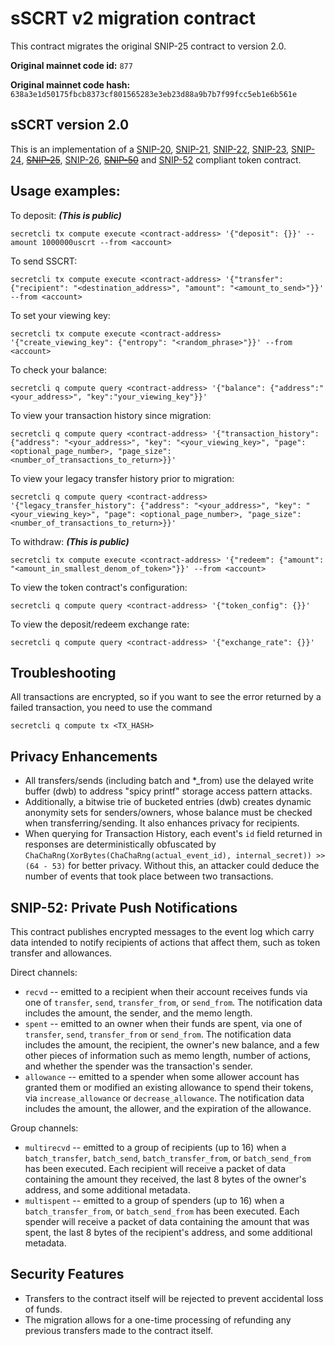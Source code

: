 # sSCRT v2 migration contract

This contract migrates the original SNIP-25 contract to version 2.0.

**Original mainnet code id:** `877`

**Original mainnet code hash:** `638a3e1d50175fbcb8373cf801565283e3eb23d88a9b7b7f99fcc5eb1e6b561e`

## sSCRT version 2.0

This is an implementation of a [SNIP-20](https://github.com/SecretFoundation/SNIPs/blob/master/SNIP-20.md), [SNIP-21](https://github.com/SecretFoundation/SNIPs/blob/master/SNIP-21.md), [SNIP-22](https://github.com/SecretFoundation/SNIPs/blob/master/SNIP-22.md), [SNIP-23](https://github.com/SecretFoundation/SNIPs/blob/master/SNIP-23.md), [SNIP-24](https://github.com/SecretFoundation/SNIPs/blob/master/SNIP-24.md), [~~SNIP-25~~](https://github.com/SecretFoundation/SNIPs/blob/master/SNIP-25.md), [SNIP-26](https://github.com/SecretFoundation/SNIPs/blob/master/SNIP-26.md), [~~SNIP-50~~](https://github.com/SecretFoundation/SNIPs/blob/master/SNIP-50.md) and [SNIP-52](https://github.com/SecretFoundation/SNIPs/blob/master/SNIP-52.md) compliant token contract.

## Usage examples:

To deposit: ***(This is public)***

```secretcli tx compute execute <contract-address> '{"deposit": {}}' --amount 1000000uscrt --from <account>``` 

To send SSCRT:

```secretcli tx compute execute <contract-address> '{"transfer": {"recipient": "<destination_address>", "amount": "<amount_to_send>"}}' --from <account>```

To set your viewing key: 

```secretcli tx compute execute <contract-address> '{"create_viewing_key": {"entropy": "<random_phrase>"}}' --from <account>```

To check your balance:

```secretcli q compute query <contract-address> '{"balance": {"address":"<your_address>", "key":"your_viewing_key"}}'```

To view your transaction history since migration:

```secretcli q compute query <contract-address> '{"transaction_history": {"address": "<your_address>", "key": "<your_viewing_key>", "page": <optional_page_number>, "page_size": <number_of_transactions_to_return>}}'```

To view your legacy transfer history prior to migration:

```secretcli q compute query <contract-address> '{"legacy_transfer_history": {"address": "<your_address>", "key": "<your_viewing_key>", "page": <optional_page_number>, "page_size": <number_of_transactions_to_return>}}'```

To withdraw: ***(This is public)***

```secretcli tx compute execute <contract-address> '{"redeem": {"amount": "<amount_in_smallest_denom_of_token>"}}' --from <account>```

To view the token contract's configuration:

```secretcli q compute query <contract-address> '{"token_config": {}}'```

To view the deposit/redeem exchange rate:

```secretcli q compute query <contract-address> '{"exchange_rate": {}}'```


## Troubleshooting 

All transactions are encrypted, so if you want to see the error returned by a failed transaction, you need to use the command

`secretcli q compute tx <TX_HASH>`

## Privacy Enhancements

 - All transfers/sends (including batch and *_from) use the delayed write buffer (dwb) to address "spicy printf" storage access pattern attacks.
 - Additionally, a bitwise trie of bucketed entries (dwb) creates dynamic anonymity sets for senders/owners, whose balance must be checked when transferring/sending. It also enhances privacy for recipients.
 - When querying for Transaction History, each event's `id` field returned in responses are deterministically obfuscated by `ChaChaRng(XorBytes(ChaChaRng(actual_event_id), internal_secret)) >> (64 - 53)` for better privacy. Without this, an attacker could deduce the number of events that took place between two transactions.


## SNIP-52: Private Push Notifications

This contract publishes encrypted messages to the event log which carry data intended to notify recipients of actions that affect them, such as token transfer and allowances.

Direct channels:
 - `recvd` -- emitted to a recipient when their account receives funds via one of `transfer`, `send`, `transfer_from`, or `send_from`. The notification data includes the amount, the sender, and the memo length.
 - `spent` -- emitted to an owner when their funds are spent, via one of `transfer`, `send`, `transfer_from` or `send_from`. The notification data includes the amount, the recipient, the owner's new balance, and a few other pieces of information such as memo length, number of actions, and whether the spender was the transaction's sender.
 - `allowance` -- emitted to a spender when some allower account has granted them or modified an existing allowance to spend their tokens, via `increase_allowance` or `decrease_allowance`. The notification data includes the amount, the allower, and the expiration of the allowance.

Group channels:
 - `multirecvd` -- emitted to a group of recipients (up to 16) when a `batch_transfer`, `batch_send`, `batch_transfer_from`, or `batch_send_from` has been executed. Each recipient will receive a packet of data containing the amount they received, the last 8 bytes of the owner's address, and some additional metadata.
 - `multispent` -- emitted to a group of spenders (up to 16) when a `batch_transfer_from`, or `batch_send_from` has been executed. Each spender will receive a packet of data containing the amount that was spent, the last 8 bytes of the recipient's address, and some additional metadata.


## Security Features

 - Transfers to the contract itself will be rejected to prevent accidental loss of funds.
 - The migration allows for a one-time processing of refunding any previous transfers made to the contract itself.
